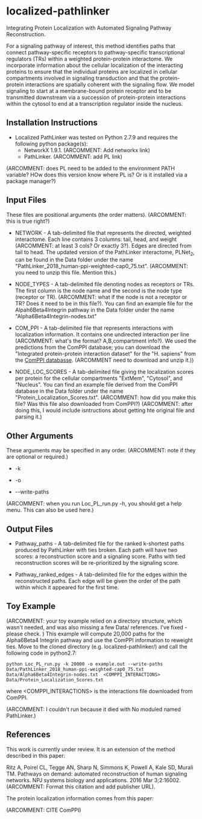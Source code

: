 # localized-pathlinker
Integrating Protein Localization with Automated Signaling Pathway Reconstruction.

For a signaling pathway of interest, this method identifies paths that connect pathway-specific receptors to pathway-specific transcriptional regulators (TRs) within a weighted protein-protein interactome. We incorporate information about the cellular localization of the interacting proteins to ensure that the individual proteins are localized in cellular compartments involved in signaling transduction and that the protein-protein interactions are spatially coherent with the signaling flow. We model signaling to start at a membrane-bound protein receptor and to be transmitted downstream via a succession of protein-protein interactions within the cytosol to end at a transcription regulator inside the nucleus.

## Installation Instructions
* Localized PathLinker was tested on Python 2.7.9 and requires the following python package(s):
  - NetworkX 1.9.1. (ARCOMMENT: Add networkx link)
  - PathLinker. (ARCOMMENT: add PL link)

 (ARCOMMENT: does PL need to be added to the environment PATH variable?  HOw does this version know where PL is?  Or is it installed via a package manager?)

## Input Files

These files are positional arguments (the order matters). (ARCOMMENT: this is true right?)
* NETWORK - A tab-delimited file that represents the directed, weighted interactome.  Each line contains 3 columns: tail, head, and weight (ARCOMMENT: at least 3 cols? Or exactly 3?). Edges are directed from tail to head.  The updated version of the PathLinker interactome, PLNet<sub>2</sub>, can be found in the Data folder under the name "PathLinker_2018_human-ppi-weighted-cap0_75.txt". (ARCOMMENT: you need to unzip this file. Mention this.)

* NODE_TYPES - A tab-delimited file denoting nodes as receptors or TRs. The first column is the node name and the second is the node type (receptor or TR). (ARCOMMENT: what if the node is not a receptor or TR? Does it need to be in this file?). You can find an example file for the Alpah6Beta4Integrin pathway in the Data folder under the name "Alpha6Beta4Integrin-nodes.txt"

* COM_PPI - A tab-delimited file that represents interactions with localization information.  It contains one undirected interaction per line (ARCOMMENT: what's the format?  A,B,compartment info?). We used the predictions from the ComPPI database; you can download the "Integrated protein-protein interaction dataset" for the "H. sapiens" from the <a href="http://comppi.linkgroup.hu/downloads">ComPPI databasse</a>. (ARCOMMENT need to download and unzip it.))

* NODE_LOC_SCORES - A tab-delimited file giving the localization scores per protein for the cellular compartments "ExtMem", "Cytosol", and "Nucleus". You can find an example file derived from the ComPPI database in the Data folder under the name "Protein_Localization_Scores.txt". (ARCOMMENT: how did you make this file? Was this file also downloaded from ComPPI?) (ARCOMMENT: after doing this, I would include isntructions about getting hte original file and parsing it.)

## Other Arguments

These arguments may be specified in any order. (ARCOMMENT: note if they are optional or required.)

* -k 

* -o

* --write-paths

(ARCOMMENT: when you run Loc_PL_run.py -h, you should get a help menu. This can also be used here.)

## Output Files
* Pathway_paths - A tab-delimited file for the ranked k-shortest paths produced by PathLinker with ties broken. Each path will have two scores: a reconstruction score and a signaling score. Paths with tied reconstruction scores will be re-prioritized by the signaling score.

* Pathway_ranked_edges - A tab-delimited file for the edges within the reconstructed paths. Each edge will be given the order of the path within which it appeared for the first time.

## Toy Example
(ARCOMMENT: your toy example relied on a directory structure, which wasn't needed, and was also missing a  few Data/ references. I've fixed - please check. )
This example will compute 20,000 paths for the Alpha6Beta4 Integrin pathway and use the ComPPI information to reweight ties.  Move to the cloned directory (e.g. localized-pathlinker/) and call the following code in python2.7:

```
python Loc_PL_run.py -k 20000 -o example.out --write-paths Data/PathLinker_2018_human-ppi-weighted-cap0_75.txt Data/Alpha6Beta4Integrin-nodes.txt  <COMPPI_INTERACTIONS> Data/Protein_Localization_Scores.txt
```

where <COMPPI_INTERACTIONS> is the interactions file downloaded from ComPPI. 

(ARCOMMENT: I couldn't run because it died with No moduled named PathLinker.)

## References

This work is currently under review. It is an extension of the method described in this paper:

Ritz A, Poirel CL, Tegge AN, Sharp N, Simmons K, Powell A, Kale SD, Murali TM. Pathways on demand: automated reconstruction of human signaling networks. NPJ systems biology and applications. 2016 Mar 3;2:16002. (ARCOMMENT: Format this citation and add publisher URL).

The protein localization information comes from this paper:

(ARCOMMENT: CITE ComPPI)

